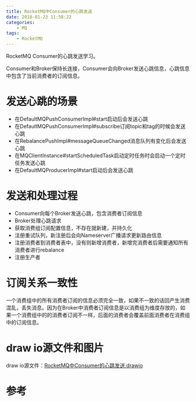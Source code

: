 ```yaml
---
title: RocketMQ中Consumer的心跳发送
date: 2018-01-23 11:58:22
categories: 
	- MQ
tags:
	- RocketMQ
---
```


RocketMQ Consumer的心跳发送学习。

<!--more-->

Consumer和Broker保持长连接，Consumer会向Broker发送心跳信息，心跳信息中包含了当前消费者的订阅信息。

# 发送心跳的场景

- 在DefaultMQPushConsumerImpl#start启动后会发送心跳
- 在DefaultMQPushConsumerImpl#subscribe订阅topic和tag的时候会发送心跳
- 在RebalancePushImpl#messageQueueChanged消息队列有变化后会发送心跳
- 在MQClientInstance#startScheduledTask启动定时任务时会启动一个定时任务发送心跳
- 在DefaultMQProducerImpl#start启动后会发送心跳

# 发送和处理过程

- Consumer向每个Broker发送心跳，包含消费者订阅信息
- Broker处理心跳请求
- 获取消费组订阅配置信息，不存在就新建，并持久化
- 注册重试队列，新注册后会向Nameserver广播请求更新路由信息
- 注册消费者到消费者表中，没有则新增消费者，新增完消费者后需要通知所有消费者进行rebalance
- 注册生产者

# 订阅关系一致性

一个消费组中的所有消费者订阅的信息必须完全一致，如果不一致的话回产生消费混乱，丢失消息。因为在Broker中消费者订阅信息是以消费组为维度存放的，如果一个消费组中的的消费者订阅不一样，后面的消费者会覆盖前面消费者在消费组中的订阅信息。

# draw io源文件和图片

draw io源文件：[RocketMQ中Consumer的心跳发送.drawio](./RocketMQ中的心跳发送/RocketMQ中Consumer的心跳发送.drawio)

# 参考

